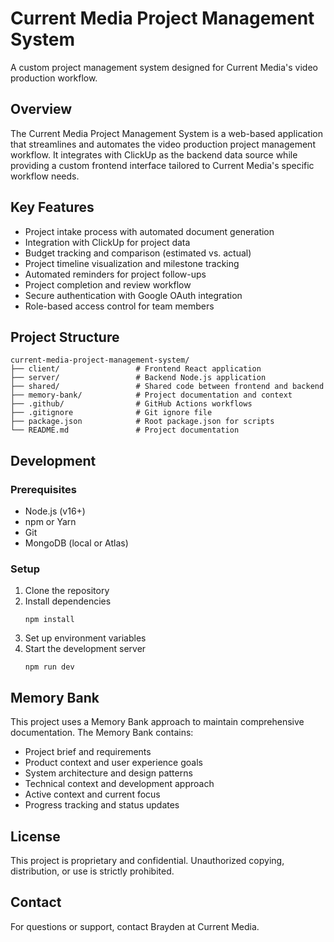 # Current Media Project Management System

A custom project management system designed for Current Media's video production workflow.

## Overview

The Current Media Project Management System is a web-based application that streamlines and automates the video production project management workflow. It integrates with ClickUp as the backend data source while providing a custom frontend interface tailored to Current Media's specific workflow needs.

## Key Features

- Project intake process with automated document generation
- Integration with ClickUp for project data
- Budget tracking and comparison (estimated vs. actual)
- Project timeline visualization and milestone tracking
- Automated reminders for project follow-ups
- Project completion and review workflow
- Secure authentication with Google OAuth integration
- Role-based access control for team members

## Project Structure

```
current-media-project-management-system/
├── client/                 # Frontend React application
├── server/                 # Backend Node.js application
├── shared/                 # Shared code between frontend and backend
├── memory-bank/            # Project documentation and context
├── .github/                # GitHub Actions workflows
├── .gitignore              # Git ignore file
├── package.json            # Root package.json for scripts
└── README.md               # Project documentation
```

## Development

### Prerequisites

- Node.js (v16+)
- npm or Yarn
- Git
- MongoDB (local or Atlas)

### Setup

1. Clone the repository
2. Install dependencies
   ```
   npm install
   ```
3. Set up environment variables
4. Start the development server
   ```
   npm run dev
   ```

## Memory Bank

This project uses a Memory Bank approach to maintain comprehensive documentation. The Memory Bank contains:

- Project brief and requirements
- Product context and user experience goals
- System architecture and design patterns
- Technical context and development approach
- Active context and current focus
- Progress tracking and status updates

## License

This project is proprietary and confidential. Unauthorized copying, distribution, or use is strictly prohibited.

## Contact

For questions or support, contact Brayden at Current Media.
